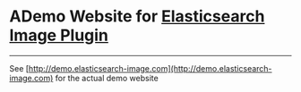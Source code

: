 # ADemo Website for [Elasticsearch Image Plugin](https://github.com/kzwang/elasticsearch-image)
----

See [http://demo.elasticsearch-image.com](http://demo.elasticsearch-image.com) for the actual demo website

